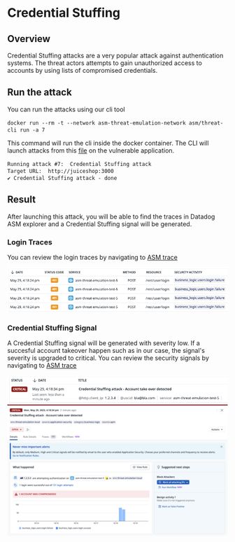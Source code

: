 # Credential Stuffing

## Overview
Credential Stuffing attacks are a very popular attack against authentication systems. The threat actors attempts to gain unauthorized access to accounts by using lists of compromised credentials.

## Run the attack
You can run the attacks using our cli tool

```shell
docker run --rm -t --network asm-threat-emulation-network asm/threat-cli run -a 7
```

This command will run the cli inside the docker container. The CLI will launch attacks from this [file](./../cli/attacks/generic-payloads.txt) on the vulnerable application.

```shell
Running attack #7:  Credential Stuffing attack
Target URL:  http://juiceshop:3000
✔ Credential Stuffing attack - done
```

## Result
After launching this attack, you will be able to find the traces in Datadog ASM explorer and a Credential Stuffing signal will be generated.

### Login Traces
You can review the login traces by navigating to [ASM trace](https://app.datadoghq.com/security/appsec/traces?query=%40appsec.security_activity%3Abusiness_logic.users.login.%2A%20)

![Security Traces](./imgs/auth-traces.png "Security Traces")


### Credential Stuffing Signal
A Credential Stuffing signal will be generated with severity low. If a succesful account takeover happen such as in our case, the signal's severity is upgraded to critical. You can review the security signals by navigating to [ASM trace](https://app.datadoghq.com/security?query=%40workflow.rule.type%3A%22Application%20Security%22&column=time&order=desc&product=appsec&view=signal)



![Security Signal](./imgs/auth-signal-1.png "Security Signal")
![Security Signal](./imgs/auth-signal-2.png "Security Signal")